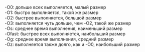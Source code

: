 -O0: дольше всех выполняется, малый размер   
-O1: быстро выполняется, такой же размер  
-O2: быстрее выполняется, большой размер  
-O3: выполняется чуть дольше, чем -O2, такой же размер  
-Os: среднее время выполнения, наименьший размер  
-Ofast: быстрее всех выполняется, наибольший размер   
-Og: среднее время выполнения, средний размер  
-Oz: выполняется также долго, как и -O0, наибольший размер  